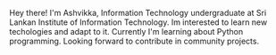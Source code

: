 Hey there! I'm Ashvikka, Information Technology undergraduate at Sri Lankan Institute of Information Technology. Im interested to learn new techologies and adapt to it. Currently I'm learning about Python programming. Looking forward to contribute in community projects.
